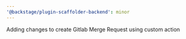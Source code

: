 ```yaml
---
'@backstage/plugin-scaffolder-backend': minor
---
```


Adding changes to create Gitlab Merge Request using custom action
